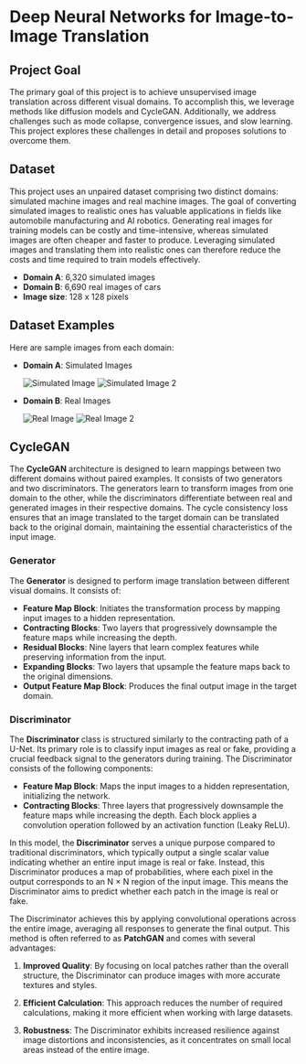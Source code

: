 # Deep Neural Networks for Image-to-Image Translation

## Project Goal

The primary goal of this project is to achieve unsupervised image translation across different visual domains. To accomplish this, we leverage methods like diffusion models and CycleGAN. Additionally, we address challenges such as mode collapse, convergence issues, and slow learning. This project explores these challenges in detail and proposes solutions to overcome them.

## Dataset

This project uses an unpaired dataset comprising two distinct domains: simulated machine images and real machine images. The goal of converting simulated images to realistic ones has valuable applications in fields like automobile manufacturing and AI robotics. Generating real images for training models can be costly and time-intensive, whereas simulated images are often cheaper and faster to produce. Leveraging simulated images and translating them into realistic ones can therefore reduce the costs and time required to train models effectively.

- **Domain A**: 6,320 simulated images
- **Domain B**: 6,690 real images of cars
- **Image size**: 128 x 128 pixels

## Dataset Examples

Here are sample images from each domain:

- **Domain A**: Simulated Images

  ![Simulated Image](https://github.com/user-attachments/assets/2efa0990-f10d-4c6e-b34d-5b4674140379)      ![Simulated Image 2](https://github.com/user-attachments/assets/34c2bfa0-5a7d-4589-961b-f9404cefc73e)     


 



- **Domain B**: Real Images

  ![Real Image](https://github.com/user-attachments/assets/72d5758d-72df-4845-bf2f-709e2400f413)           ![Real Image 2](https://github.com/user-attachments/assets/25026c54-271f-4159-81f6-6e0d9ed03097)


## CycleGAN

The **CycleGAN** architecture is designed to learn mappings between two different domains without paired examples. It consists of two generators and two discriminators. The generators learn to transform images from one domain to the other, while the discriminators differentiate between real and generated images in their respective domains. The cycle consistency loss ensures that an image translated to the target domain can be translated back to the original domain, maintaining the essential characteristics of the input image.

### Generator

The **Generator** is designed to perform image translation between different visual domains. It consists of:

- **Feature Map Block**: Initiates the transformation process by mapping input images to a hidden representation.
- **Contracting Blocks**: Two layers that progressively downsample the feature maps while increasing the depth.
- **Residual Blocks**: Nine layers that learn complex features while preserving information from the input.
- **Expanding Blocks**: Two layers that upsample the feature maps back to the original dimensions.
- **Output Feature Map Block**: Produces the final output image in the target domain.

### Discriminator

The **Discriminator** class is structured similarly to the contracting path of a U-Net. Its primary role is to classify input images as real or fake, providing a crucial feedback signal to the generators during training. The Discriminator consists of the following components:

- **Feature Map Block**: Maps the input images to a hidden representation, initializing the network.
- **Contracting Blocks**: Three layers that progressively downsample the feature maps while increasing the depth. Each block applies a convolution operation followed by an activation function (Leaky ReLU).

In this model, the **Discriminator** serves a unique purpose compared to traditional discriminators, which typically output a single scalar value indicating whether an entire input image is real or fake. Instead, this Discriminator produces a map of probabilities, where each pixel in the output corresponds to an N × N region of the input image. This means the Discriminator aims to predict whether each patch in the image is real or fake.

The Discriminator achieves this by applying convolutional operations across the entire image, averaging all responses to generate the final output. This method is often referred to as **PatchGAN** and comes with several advantages:

1. **Improved Quality**: By focusing on local patches rather than the overall structure, the Discriminator can produce images with more accurate textures and styles.

2. **Efficient Calculation**: This approach reduces the number of required calculations, making it more efficient when working with large datasets.

3. **Robustness**: The Discriminator exhibits increased resilience against image distortions and inconsistencies, as it concentrates on small local areas instead of the entire image.

